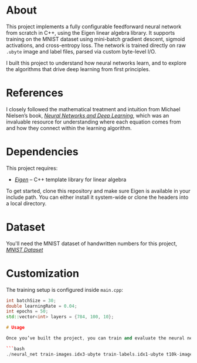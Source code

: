 # About

This project implements a fully configurable feedforward neural network from scratch in C++, using the Eigen linear algebra library. It supports training on the MNIST dataset using mini-batch gradient descent, sigmoid activations, and cross-entropy loss. The network is trained directly on raw `.ubyte` image and label files, parsed via custom byte-level I/O.

I built this project to understand how neural networks learn, and to explore the algorithms that drive deep learning from first principles.

# References

I closely followed the mathematical treatment and intuition from Michael Nielsen’s book, *[Neural Networks and Deep Learning](http://neuralnetworksanddeeplearning.com/)*, which was an invaluable resource for understanding where each equation comes from and how they connect within the learning algorithm.

# Dependencies 

This project requires: 

- *[Eigen](https://eigen.tuxfamily.org/)* – C++ template library for linear algebra

To get started, clone this repository and make sure Eigen is available in your include path. You can either install it system-wide or clone the headers into a local directory.

# Dataset 

You'll need the MNIST dataset of handwritten numbers for this project, *[MNIST Dataset](https://www.kaggle.com/datasets/hojjatk/mnist-dataset/data)*

# Customization

The training setup is configured inside `main.cpp`:

```cpp
int batchSize = 30;
double learningRate = 0.04;
int epochs = 50;
std::vector<int> layers = {784, 100, 10};

# Usage

Once you’ve built the project, you can train and evaluate the neural network using:

```bash
./neural_net train-images.idx3-ubyte train-labels.idx1-ubyte t10k-images.idx3-ubyte t10k-labels.idx1-ubyte (See main.cpp for more details)






